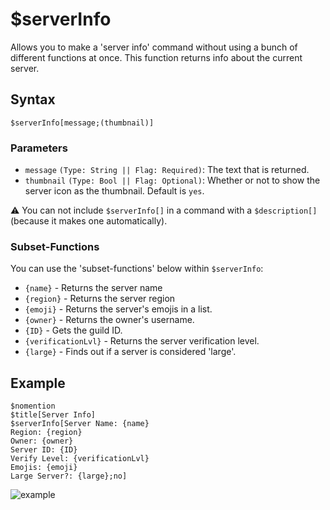 # $serverInfo
Allows you to make a 'server info' command without using a bunch of different functions at once. This function returns info about the current server.

## Syntax
```
$serverInfo[message;(thumbnail)]
```

### Parameters 
- `message` `(Type: String || Flag: Required)`: The text that is returned.
- `thumbnail` `(Type: Bool || Flag: Optional)`: Whether or not to show the server icon as the thumbnail. Default is `yes`.

⚠️ You can not include `$serverInfo[]` in a command with a `$description[]` (because it makes one automatically).

### Subset-Functions
You can use the 'subset-functions' below within `$serverInfo`:

- `{name}` - Returns the server name
- `{region}` - Returns the server region
- `{emoji}` - Returns the server's emojis in a list.
- `{owner}` - Returns the owner's username.
- `{ID}` - Gets the guild ID.
- `{verificationLvl}` - Returns the server verification level.
- `{large}` - Finds out if a server is considered 'large'.

## Example
```
$nomention
$title[Server Info]
$serverInfo[Server Name: {name}
Region: {region}
Owner: {owner}
Server ID: {ID}
Verify Level: {verificationLvl}
Emojis: {emoji}
Large Server?: {large};no]
```

![example](https://user-images.githubusercontent.com/69215413/122832982-3206f980-d2ba-11eb-9a31-8f94cad26df7.png)
